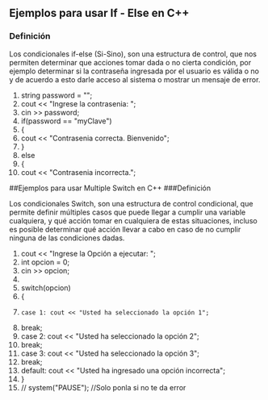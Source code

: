 ## Ejemplos para usar If - Else en C++
### Definición

Los condicionales if-else (Si-Sino), son una estructura de control, que nos permiten determinar que acciones tomar dada o no cierta condición, por ejemplo determinar si la contraseña ingresada por el usuario es válida o no y de acuerdo a esto darle acceso al sistema o mostrar un mensaje de error.

1. string password = "";
1. cout << "Ingrese la contrasenia: ";
1. cin >> password;
1. if(password == "myClave")
1. {
1.    cout << "Contrasenia correcta. Bienvenido";
1. }
1. else
1. {
1.   cout << "Contrasenia incorrecta.";

##Ejemplos para usar Multiple Switch en C++
###Definición

Los condicionales Switch, son una estructura de control condicional, que permite definir múltiples casos que puede llegar a cumplir una variable cualquiera, y qué acción tomar en cualquiera de estas situaciones, incluso es posible determinar qué acción llevar a cabo en caso de no cumplir ninguna de las condiciones dadas.

 1.   cout << "Ingrese la Opción a ejecutar: ";
 1.   int opcion = 0;
 1.  cin >> opcion;
1.
1.  switch(opcion)
1.  {
1.     case 1: cout << "Usted ha seleccionado la opción 1";
1.    break;
1.    case 2: cout << "Usted ha seleccionado la opción 2";
1.    break;
1.   case 3: cout << "Usted ha seleccionado la opción 3";
1.   break;
1.   default: cout << "Usted ha ingresado una opción incorrecta";
1. }
1. // system("PAUSE"); //Solo ponla si no te da error


